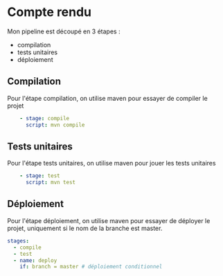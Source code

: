 # Compte rendu 

Mon pipeline est découpé en 3 étapes :
 
  - compilation
  - tests unitaires
  - déploiement


## Compilation

Pour l'étape compilation, on utilise maven pour essayer de compiler le projet 

```yaml
    - stage: compile
      script: mvn compile
```

## Tests unitaires

Pour l'étape tests unitaires, on utilise maven pour jouer les tests unitaires

```yml
    - stage: test
      script: mvn test
```

## Déploiement

Pour l'étape déploiement, on utilise maven pour essayer de déployer le projet, uniquement si le nom de la branche est master.

```yml
stages:
  - compile
  - test
  - name: deploy
    if: branch = master # déploiement conditionnel
```
